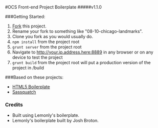 #OCS Front-end Project Boilerplate
#####v1.1.0

###Getting Started:
1. [Fork](https://github.com/omahacodeschool/project-boilerplate#fork-destination-box) this project.
2. Rename your fork to something like "08-10-chicago-landmarks".
3. Clone you fork as you would usually do.
4. `npm install` from the project root
5. `grunt server` from the project root
6. Navigate to http://your.ip.address.here:8889 in any browser or on any device to test the project
7. `grunt build` from the project root will put a production version of the project in /build

###Based on these projects:
* [HTML5 Boilerplate](https://html5boilerplate.com/)
* [Sassquatch](https://github.com/joshbroton/sassquatch)

### Credits
<!-- TODO Add link credits. -->
* Built using Lemonly's boilerplate.
* Lemonly's boilerplate built by Josh Broton.